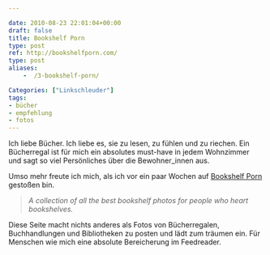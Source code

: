 ```yaml
---

date: 2010-08-23 22:01:04+00:00
draft: false
title: Bookshelf Porn
type: post
ref: http://bookshelfporn.com/
type: post
aliases:
    -  /3-bookshelf-porn/

Categories: ["Linkschleuder"]
tags:
- bücher
- empfehlung
- fotos
---
```

Ich liebe Bücher. Ich liebe es, sie zu lesen, zu fühlen und zu riechen. Ein Bücherregal ist für mich ein absolutes must-have in jedem Wohnzimmer und sagt so viel Persönliches über die Bewohner_innen aus.

Umso mehr freute ich mich, als ich vor ein paar Wochen auf [Bookshelf Porn](http://bookshelfporn.com/) gestoßen bin.

> _A collection of all the best bookshelf photos for people who *heart* bookshelves._

Diese Seite macht nichts anderes als Fotos von Bücherregalen, Buchhandlungen und Bibliotheken zu posten und lädt zum träumen ein. Für Menschen wie mich eine absolute Bereicherung im Feedreader.
